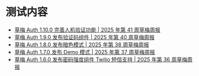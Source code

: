 # 测试内容
<!-- BLOG_START -->
- [草梅 Auth 1.10.0 完善人机验证功能 | 2025 年第 41 周草梅周报](https://blog.cmyr.ltd/archives/2025-41-caomei-weekly-caomei-auth-1-10-0-captcha.html)
- [草梅 Auth 1.9.0 发布验证码组件 | 2025 年第 40 周草梅周报](https://blog.cmyr.ltd/archives/2025-40-caomei-weekly-caomei-auth-1-9-0-n8n-workflow.html)
- [草梅 Auth 1.8.0 发布暗色模式 | 2025 年第 38 周草梅周报](https://blog.cmyr.ltd/archives/2025-38-caomei-weekly-caomei-auth-1-8-0-dark-mode.html)
- [草梅 Auth 1.7.0 发布 Demo 模式 | 2025 年第 37 周草梅周报](https://blog.cmyr.ltd/archives/2025-37-caomei-weekly-caomei-auth-1-7-0-demo-mode.html)
- [草梅 Auth 1.6.0 发布密码强度组件 Twilio 短信支持 | 2025 年第 36 周草梅周报](https://blog.cmyr.ltd/archives/2025-36-caomei-weekly-caomei-auth-1-6-0-password-strength-twilio-sms-support.html)
<!-- BLOG_END -->
